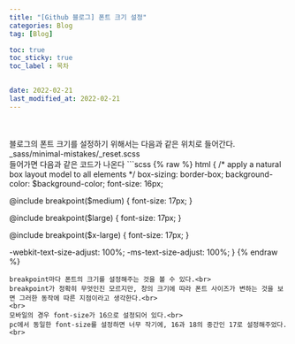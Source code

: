 ```yaml
---
title: "[Github 블로그] 폰트 크기 설정"
categories: Blog
tag: [Blog]

toc: true
toc_sticky: true
toc_label : 목차

 
date: 2022-02-21
last_modified_at: 2022-02-21
---
```

<br>
<br>
블로그의 폰트 크기를 설정하기 위해서는 다음과 같은 위치로 들어간다.<br>
_sass/minimal-mistakes/_reset.scss<br>
들어가면 다음과 같은 코드가 나온다
```scss
{% raw %}
html {
  /* apply a natural box layout model to all elements */
  box-sizing: border-box;
  background-color: $background-color;
  font-size: 16px;

  @include breakpoint($medium) {
    font-size: 17px;
  }

  @include breakpoint($large) {
    font-size: 17px;
  }

  @include breakpoint($x-large) {
    font-size: 17px;
  }

  -webkit-text-size-adjust: 100%;
  -ms-text-size-adjust: 100%;
}
{% endraw %}
```
breakpoint마다 폰트의 크기를 설정해주는 것을 볼 수 있다.<br>
breakpoint가 정확히 무엇인진 모르지만, 창의 크기에 따라 폰트 사이즈가 변하는 것을 보면 그러한 동작에 따른 지점이라고 생각한다.<br>
<br>
모바일의 경우 font-size가 16으로 설정되어 있다.<br>
pc에서 동일한 font-size를 설정하면 너무 작기에, 16과 18의 중간인 17로 설정해주었다.<br>
